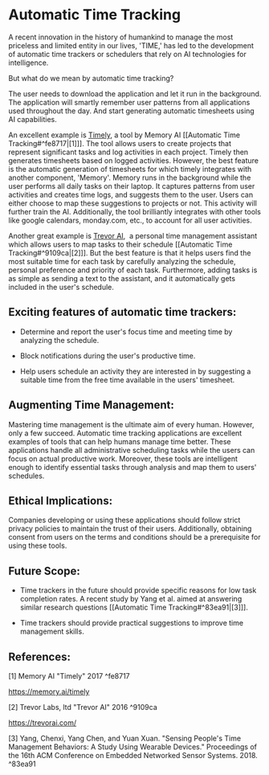 # Automatic Time Tracking
A recent innovation in the history of humankind to manage the most priceless and limited entity in our lives, 'TIME,' has led to the development of automatic time trackers or schedulers that rely on AI technologies for intelligence.  

But what do we mean by automatic time tracking?

The user needs to download the application and let it run in the background. The application will smartly remember user patterns from all applications used throughout the day. And start generating automatic timesheets using AI capabilities.  

An excellent example is [Timely](https://memory.ai/timely), a tool by Memory AI [[Automatic Time Tracking#^fe8717|[1]]]. The tool allows users to create projects that represent significant tasks and log activities in each project. Timely then generates timesheets based on logged activities. However, the best feature is the automatic generation of timesheets for which timely integrates with another component, 'Memory'. Memory runs in the background while the user performs all daily tasks on their laptop. It captures patterns from user activities and creates time logs, and suggests them to the user. Users can either choose to map these suggestions to projects or not. This activity will further train the AI. Additionally, the tool brilliantly integrates with other tools like google calendars, monday.com, etc., to account for all user activities. 

Another great example is [Trevor AI](https://trevorai.com/),  a personal time management assistant which allows users to map tasks to their schedule [[Automatic Time Tracking#^9109ca|[2]]]. But the best feature is that it helps users find the most suitable time for each task by carefully analyzing the schedule, personal preference and priority of each task. Furthermore, adding tasks is as simple as sending a text to the assistant, and it automatically gets included in the user's schedule.  

## Exciting features of automatic time trackers:

-   Determine and report the user's focus time and meeting time by analyzing the schedule.
    
-   Block notifications during the user's productive time.
    
-   Help users schedule an activity they are interested in by suggesting a suitable time from the free time available in the users' timesheet.  

## Augmenting Time Management:
Mastering time management is the ultimate aim of every human. However, only a few succeed. Automatic time tracking applications are excellent examples of tools that can help humans manage time better. These applications handle all administrative scheduling tasks while the users can focus on actual productive work. Moreover, these tools are intelligent enough to identify essential tasks through analysis and map them to users' schedules.  

## Ethical Implications:
Companies developing or using these applications should follow strict privacy policies to maintain the trust of their users. Additionally, obtaining consent from users on the terms and conditions should be a prerequisite for using these tools.

  

## Future Scope:

-   Time trackers in the future should provide specific reasons for low task completion rates. A recent study by Yang et al. aimed at answering similar research questions [[Automatic Time Tracking#^83ea91|[3]]].
    
-   Time trackers should provide practical suggestions to improve time management skills.
    

  

## References:

[1] Memory AI "Timely" 2017 ^fe8717

https://memory.ai/timely

  

[2] Trevor Labs, ltd "Trevor AI" 2016 ^9109ca

https://trevorai.com/

  

[3] Yang, Chenxi, Yang Chen, and Yuan Xuan. "Sensing People's Time Management Behaviors: A Study Using Wearable Devices." Proceedings of the 16th ACM Conference on Embedded Networked Sensor Systems. 2018. ^83ea91

 
